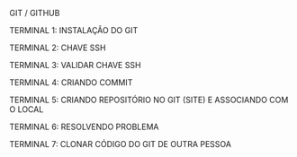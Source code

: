 ﻿GIT / GITHUB


TERMINAL 1: INSTALAÇÃO DO GIT

TERMINAL 2: CHAVE SSH

TERMINAL 3: VALIDAR CHAVE SSH	

TERMINAL 4: CRIANDO COMMIT

TERMINAL 5: CRIANDO REPOSITÓRIO NO GIT (SITE) E ASSOCIANDO COM O LOCAL

TERMINAL 6: RESOLVENDO PROBLEMA

TERMINAL 7: CLONAR CÓDIGO DO GIT DE OUTRA PESSOA 
